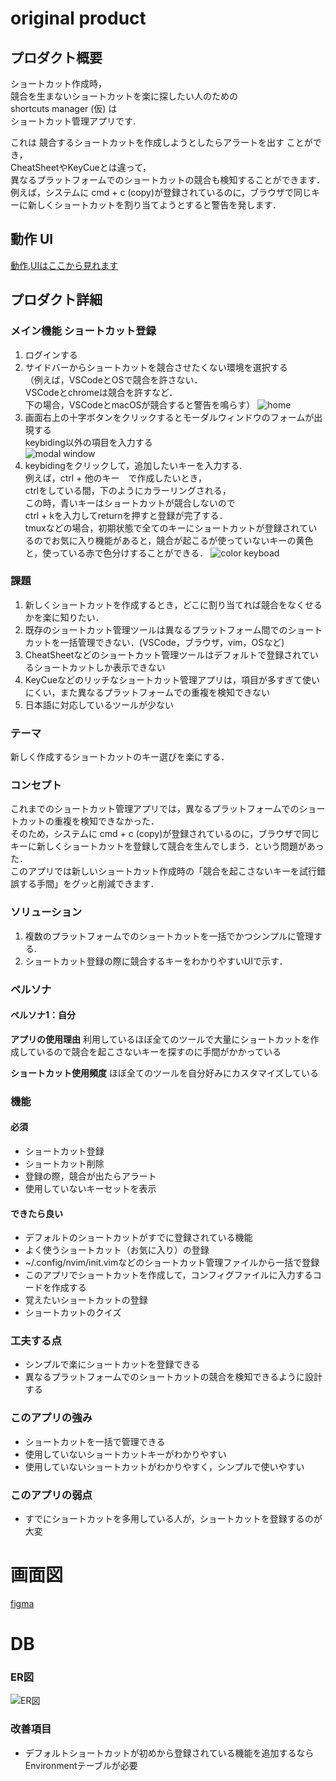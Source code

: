 # original product

## プロダクト概要
ショートカット作成時，  
競合を生まないショートカットを楽に探したい人のための  
shortcuts manager (仮) は  
ショートカット管理アプリです.  

これは 競合するショートカットを作成しようとしたらアラートを出す ことができ，  
CheatSheetやKeyCueとは違って，  
異なるプラットフォームでのショートカットの競合も検知することができます．  
例えば，システムに cmd + c (copy)が登録されているのに，ブラウザで同じキーに新しくショートカットを割り当てようとすると警告を発します．

## 動作 UI
[動作,UIはここから見れます](https://rocky-iron-0a0.notion.site/fb73d265821a4c83852971d15e35187c?pvs=4)

## プロダクト詳細
### メイン機能 ショートカット登録
1. ログインする
1. サイドバーからショートカットを競合させたくない環境を選択する  
（例えば，VSCodeとOSで競合を許さない．  
VSCodeとchromeは競合を許すなど．  
下の場合，VSCodeとmacOSが競合すると警告を鳴らす）
![home](ui_img/home0-0-1.jpg)
1. 画面右上の十字ボタンをクリックするとモーダルウィンドウのフォームが出現する  
keybiding以外の項目を入力する  
![modal window](ui_img/modal0-0-1.jpg)
1. keybidingをクリックして，追加したいキーを入力する.  
例えば，ctrl + 他のキー　で作成したいとき，  
ctrlをしている間，下のようにカラーリングされる，  
この時，青いキーはショートカットが競合しないので  
ctrl + kを入力してreturnを押すと登録が完了する．  
tmuxなどの場合，初期状態で全てのキーにショートカットが登録されているのでお気に入り機能があると，競合が起こるが使っていないキーの黄色と，使っている赤で色分けすることができる．
![color keyboad](ui_img/color_explanation.jpg)
### 課題
1. 新しくショートカットを作成するとき，どこに割り当てれば競合をなくせるかを楽に知りたい．
1. 既存のショートカット管理ツールは異なるプラットフォーム間でのショートカットを一括管理できない．(VSCode，ブラウザ，vim，OSなど)
1. CheatSheetなどのショートカット管理ツールはデフォルトで登録されているショートカットしか表示できない
1. KeyCueなどのリッチなショートカット管理アプリは，項目が多すぎて使いにくい，また異なるプラットフォームでの重複を検知できない
1. 日本語に対応しているツールが少ない


### テーマ
新しく作成するショートカットのキー選びを楽にする．

### コンセプト
これまでのショートカット管理アプリでは，異なるプラットフォームでのショートカットの重複を検知できなかった．  
そのため，システムに cmd + c (copy)が登録されているのに，ブラウザで同じキーに新しくショートカットを登録して競合を生んでしまう．という問題があった．  
このアプリでは新しいショートカット作成時の「競合を起こさないキーを試行錯誤する手間」をグッと削減できます．

### ソリューション 
1. 複数のプラットフォームでのショートカットを一括でかつシンプルに管理する.
1. ショートカット登録の際に競合するキーをわかりやすいUIで示す．

### ペルソナ
#### ペルソナ1：自分

**アプリの使用理由**
利用しているほぼ全てのツールで大量にショートカットを作成しているので競合を起こさないキーを探すのに手間がかかっている

**ショートカット使用頻度**
ほぼ全てのツールを自分好みにカスタマイズしている  

### 機能
#### 必須
* ショートカット登録
* ショートカット削除
* 登録の際，競合が出たらアラート
* 使用していないキーセットを表示
#### できたら良い
* デフォルトのショートカットがすでに登録されている機能
* よく使うショートカット（お気に入り）の登録
* ~/.config/nvim/init.vimなどのショートカット管理ファイルから一括で登録
* このアプリでショートカットを作成して，コンフィグファイルに入力するコードを作成する
* 覚えたいショートカットの登録
* ショートカットのクイズ
### 工夫する点 
* シンプルで楽にショートカットを登録できる
* 異なるプラットフォームでのショートカットの競合を検知できるように設計する
### このアプリの強み
* ショートカットを一括で管理できる
* 使用していないショートカットキーがわかりやすい
* 使用していないショートカットがわかりやすく，シンプルで使いやすい
### このアプリの弱点
* すでにショートカットを多用している人が，ショートカットを登録するのが大変

# 画面図
[figma](https://www.figma.com/board/jjMGHVcHFyKo6RE1qIp98p/keyboard-manager?node-id=0-1&t=iNUAdEzjnmch7nV6-0)

# DB
### ER図
![ER図](ui_img/ERDiagram.jpg)
### 改善項目
* デフォルトショートカットが初めから登録されている機能を追加するならEnvironmentテーブルが必要

